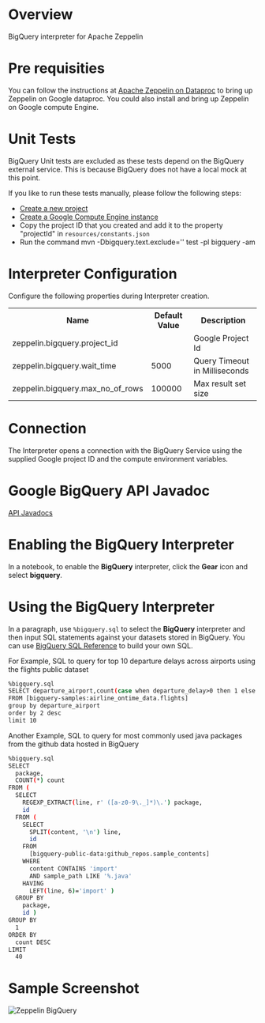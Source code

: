 # Overview
BigQuery interpreter for Apache Zeppelin

# Pre requisities
You can follow the instructions at [Apache Zeppelin on Dataproc](https://github.com/GoogleCloudPlatform/dataproc-initialization-actions/blob/master/apache-zeppelin/README.MD) to bring up Zeppelin on Google dataproc. 
You could also install and bring up Zeppelin on Google compute Engine.

# Unit Tests
BigQuery Unit tests are excluded as these tests depend on the BigQuery external service. This is because BigQuery does not have a local mock at this point.

If you like to run these tests manually, please follow the following steps:
* [Create a new project](https://support.google.com/cloud/answer/6251787?hl=en)
* [Create a Google Compute Engine instance](https://cloud.google.com/compute/docs/instances/create-start-instance)
* Copy the project ID that you created and add it to the property "projectId" in `resources/constants.json`
* Run the command mvn <options> -Dbigquery.text.exclude='' test -pl bigquery -am


# Interpreter Configuration

Configure the following properties during Interpreter creation.

<table class="table-configuration">
  <tr>
    <th>Name</th>
    <th>Default Value</th>
    <th>Description</th>
  </tr>
  <tr>
    <td>zeppelin.bigquery.project_id</td>
    <td>  </td>
    <td>Google Project Id</td>
  </tr>
  <tr>
    <td>zeppelin.bigquery.wait_time</td>
    <td>5000</td>
    <td>Query Timeout in Milliseconds</td>
  </tr>
  <tr>
    <td>zeppelin.bigquery.max_no_of_rows</td>
    <td>100000</td>
    <td>Max result set size</td>
  </tr>
</table>

# Connection
The Interpreter opens a connection with the BigQuery Service using the supplied Google project ID and the compute environment variables.

# Google BigQuery API Javadoc
[API Javadocs](https://developers.google.com/resources/api-libraries/documentation/bigquery/v2/java/latest/)

# Enabling the BigQuery Interpreter

In a notebook, to enable the **BigQuery** interpreter, click the **Gear** icon and select **bigquery**.

# Using the BigQuery Interpreter

In a paragraph, use `%bigquery.sql` to select the **BigQuery** interpreter and then input SQL statements against your datasets stored in BigQuery.
You can use [BigQuery SQL Reference](https://cloud.google.com/bigquery/query-reference) to build your own SQL.

For Example, SQL to query for top 10 departure delays across airports using the flights public dataset

```bash
%bigquery.sql
SELECT departure_airport,count(case when departure_delay>0 then 1 else 0 end) as no_of_delays
FROM [bigquery-samples:airline_ontime_data.flights]
group by departure_airport
order by 2 desc
limit 10
```

Another Example, SQL to query for most commonly used java packages from the github data hosted in BigQuery

```bash
%bigquery.sql
SELECT
  package,
  COUNT(*) count
FROM (
  SELECT
    REGEXP_EXTRACT(line, r' ([a-z0-9\._]*)\.') package,
    id
  FROM (
    SELECT
      SPLIT(content, '\n') line,
      id
    FROM
      [bigquery-public-data:github_repos.sample_contents]
    WHERE
      content CONTAINS 'import'
      AND sample_path LIKE '%.java'
    HAVING
      LEFT(line, 6)='import' )
  GROUP BY
    package,
    id )
GROUP BY
  1
ORDER BY
  count DESC
LIMIT
  40
```

# Sample Screenshot

![Zeppelin BigQuery](https://cloud.githubusercontent.com/assets/10060731/16938817/b9213ea0-4db6-11e6-8c3b-8149a0bdf874.png)
